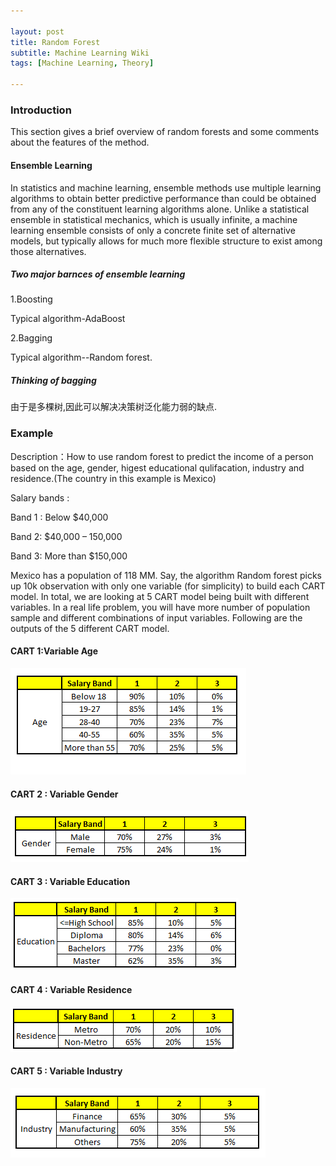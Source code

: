 ```yaml
---

layout: post
title: Random Forest
subtitle: Machine Learning Wiki
tags: [Machine Learning, Theory]

---
```


### Introduction

This section gives a brief overview of random forests and some comments about the features of the method.

#### Ensemble Learning

In statistics and machine learning, ensemble methods use multiple learning algorithms to obtain better predictive performance than could be obtained from any of the constituent learning algorithms alone. Unlike a statistical ensemble in statistical mechanics, which is usually infinite, a machine learning ensemble consists of only a concrete finite set of alternative models, but typically allows for much more flexible structure to exist among those alternatives.

##### Two major barnces of ensemble learning

1.Boosting

Typical algorithm-AdaBoost

2.Bagging

Typical algorithm--Random forest.

##### Thinking of bagging

由于是多棵树,因此可以解决决策树泛化能力弱的缺点.

### Example

Description：How to use random forest to predict the income of a person based on the age, gender, higest educational qulifacation, industry and residence.(The country in this example is Mexico)

Salary bands :

Band 1 : Below $40,000

Band 2: $40,000 – 150,000

Band 3: More than $150,000


Mexico has a population of 118 MM. Say, the algorithm Random forest picks up 10k observation with only one variable (for simplicity) to build each CART model. In total, we are looking at 5 CART model being built with different variables. In a real life problem, you will have more number of population sample and different combinations of  input variables.
Following are the outputs of the 5 different CART model.

#### CART 1:Variable Age

![](/img/rf1.webp)

#### CART 2 : Variable Gender

![](/img/rf2.webp)

#### CART 3 : Variable Education

![](/img/rf3.webp)

#### CART 4 : Variable Residence

![](/img/rf4.webp)

#### CART 5 : Variable Industry

![](/img/rf5.webp)




